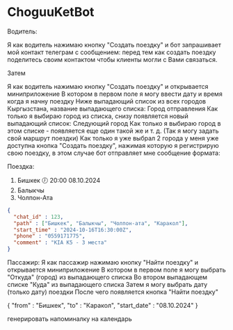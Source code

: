 
# ChoguuKetBot

Водитель:

  Я как водитель нажимаю кнопку "Создать поездку" и бот запрашивает мой контакт телеграм c
  сообщением: перед тем как создать поездку поделитесь своим контактом чтобы клиенты могли
  с Вами связаться.

  Затем

  Я как водитель нажимаю кнопку "Создать поездку" и открывается миниприложение
  В котором в первом поле я могу ввести дату и время когда я начну поездку
  Ниже выпадающий список из всех городов Кыргызстана, название выпадающего списка: Город отправления
  Как только я выбираю город из списка, снизу появляется новый выпадающий список: Следующий город
  Как только я выбираю город в этом списке - появляется еще один такой же и т. д.
  (Так я могу задать свой маршрут поездки)
  Как только я уже выбрал 2 города у меня уже доступна кнопка "Создать поездку", нажимая которую
  я регистрирую свою поездку, в этом случае бот отправляет мне сообщение формата:

  Поездка:
  1. Бишкек 🕖 20:00 08.10.2024
  2. Балыкчы
  3. Чолпон-Ата

  ```json
  {
    "chat_id" : 123,
    "path" : ["Бишкек", "Балыкчы", "Чолпон-ата", "Каракол"],
    "start_time" : "2024-10-16T16:30:00Z",
    "phone" : "0559171775",
    "comment" : "KIA K5 - 3 места"
  }
  ```

Пассажир:
  Я как пассажир нажимаю кнопку "Найти поездку" и открывается миниприложение
  В котором в первом поле я могу выбрать "Откуда" (город) из выпадающего списка
  Во втором выпадающем списке "Куда" из выпадающего списка
  Затем я могу выбрать дату (только дату) поездки
  После чего появляется кнопка "Найти поездку"

  {
    "from" : "Бишкек",
    "to" : "Каракол",
    "start_date" : "08.10.2024"
  }

генерировать напоминалку на календарь
